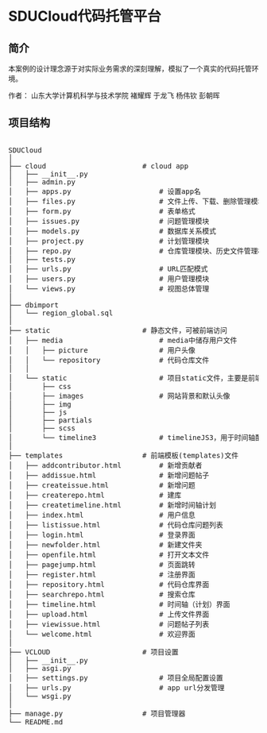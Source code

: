 # SDUCloud代码托管平台

## 简介
本案例的设计理念源于对实际业务需求的深刻理解，模拟了一个真实的代码托管环境。

作者： 山东大学计算机科学与技术学院  褚耀辉   于龙飞   杨伟钦   彭朝晖   


## 项目结构

<pre>

SDUCloud
│
├── cloud                       # cloud app
│   ├── __init__.py
│   ├── admin.py
│   ├── apps.py                     # 设置app名
│   ├── files.py                    # 文件上传、下载、删除管理模块
│   ├── form.py                     # 表单格式
│   ├── issues.py                   # 问题管理模块
│   ├── models.py                   # 数据库关系模式
│   ├── project.py                  # 计划管理模块
│   ├── repo.py                     # 仓库管理模块、历史文件管理模块
│   ├── tests.py
│   ├── urls.py                     # URL匹配模式
│   ├── users.py                    # 用户管理模块
│   └── views.py                    # 视图总体管理
│
├── dbimport
│   └── region_global.sql
│
├── static                      # 静态文件，可被前端访问
│   ├── media                       # media中储存用户文件
│   │   ├── picture                 # 用户头像
│   │   └── repository              # 代码仓库文件
│   │
│   └── static                      # 项目static文件，主要是前端配置
│       ├── css
│       ├── images                  # 网站背景和默认头像
│       ├── img
│       ├── js
│       ├── partials
│       ├── scss
│       └── timeline3               # timelineJS3，用于时间轴配置
│
├── templates                   # 前端模板(templates)文件
│   ├── addcontributor.html         # 新增贡献者
│   ├── addissue.html               # 新增问题帖子
│   ├── createissue.html            # 新增问题
│   ├── createrepo.html             # 建库
│   ├── createtimeline.html         # 新增时间轴计划
│   ├── index.html                  # 用户信息
│   ├── listissue.html              # 代码仓库问题列表
│   ├── login.html                  # 登录界面
│   ├── newfolder.html              # 新建文件夹
│   ├── openfile.html               # 打开文本文件
│   ├── pagejump.html               # 页面跳转
│   ├── register.html               # 注册界面
│   ├── repository.html             # 代码仓库界面
│   ├── searchrepo.html             # 搜索仓库
│   ├── timeline.html               # 时间轴（计划）界面
│   ├── upload.html                 # 上传文件界面
│   ├── viewissue.html              # 问题帖子列表
│   └── welcome.html                # 欢迎界面
│
├── VCLOUD                      # 项目设置
│   ├── __init__.py
│   ├── asgi.py
│   ├── settings.py                 # 项目全局配置设置
│   ├── urls.py                     # app url分发管理
│   └── wsgi.py
│
├── manage.py                   # 项目管理器
└── README.md

</pre>
